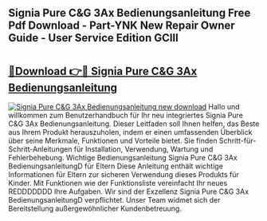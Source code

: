 ## Signia Pure C&G 3Ax Bedienungsanleitung Free Pdf Download - Part-YNK New Repair Owner Guide - User Service Edition GClII

# <h2><a href="http://df197hc.blite.top/?on=Signia+Pure+C%26G+3Ax+Bedienungsanleitung">🔗Download 👉🔴 Signia Pure C&G 3Ax Bedienungsanleitung</a></h2>

[![Signia Pure C&G 3Ax Bedienungsanleitung new download](https://i.imgur.com/lujVjoI.png)](http://df197hc.blite.top/?on=Signia+Pure+C%26G+3Ax+Bedienungsanleitung)
Hallo und willkommen zum Benutzerhandbuch für Ihr neu integriertes Signia Pure C&G 3Ax Bedienungsanleitung. Dieser Leitfaden soll Ihnen helfen, das Beste aus Ihrem Produkt herauszuholen, indem er einen umfassenden Überblick über seine Merkmale, Funktionen und Vorteile bietet. Sie finden Schritt-für-Schritt-Anleitungen für Installation, Verwendung, Wartung und Fehlerbehebung. Wichtige Bedienungsanleitung Signia Pure C&G 3Ax BedienungsanleitungD für Eltern Diese Anleitung enthält wichtige Informationen für Eltern zur sicheren Verwendung dieses Produkts für Kinder. Mit Funktionen wie der Funktionsliste vereinfacht Ihr neues REDDDDDDD Ihre Aufgaben. Wir sind der Exzellenz Signia Pure C&G 3Ax BedienungsanleitungD verpflichtet. Unser Team widmet sich der Bereitstellung außergewöhnlicher Kundenbetreuung.

